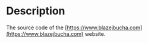 # Description

The source code of the
[https://www.blazejbucha.com](https://www.blazejbucha.com) website.

